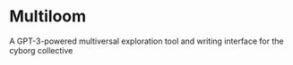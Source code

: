 # Multiloom

A GPT-3-powered multiversal exploration tool and writing interface for the cyborg collective